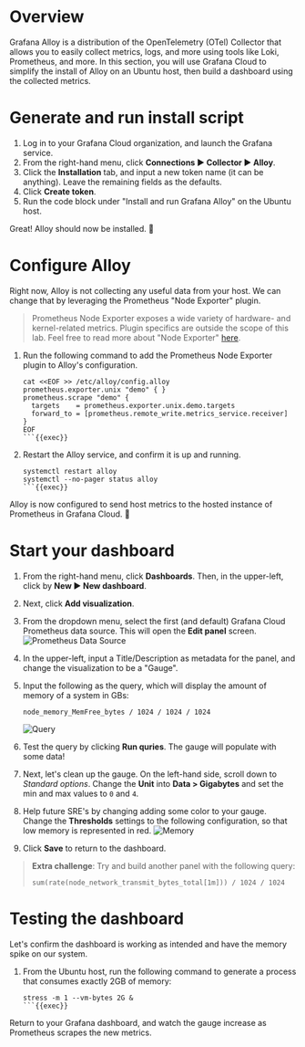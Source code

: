 # Overview

Grafana Alloy is a distribution of the OpenTelemetry (OTel) Collector that allows you to easily collect metrics, logs, and more using tools like Loki, Prometheus, and more. In this section, you will use Grafana Cloud to simplify the install of Alloy on an Ubuntu host, then build a dashboard using the collected metrics.

# Generate and run install script

1. Log in to your Grafana Cloud organization, and launch the Grafana service.
2. From the right-hand menu, click **Connections ▶ Collector ▶ Alloy**. 
3. Click the **Installation** tab, and input a new token name (it can be anything). Leave the remaining fields as the defaults.
4. Click **Create token**.
5. Run the code block under "Install and run Grafana Alloy" on the Ubuntu host.

Great! Alloy should now be installed. 🎉

# Configure Alloy

Right now, Alloy is not collecting any useful data from your host. We can change that by leveraging the Prometheus "Node Exporter" plugin. 

> Prometheus Node Exporter exposes a wide variety of hardware- and kernel-related metrics. Plugin specifics are outside the scope of this lab. Feel free to read more about "Node Exporter" [here](https://prometheus.io/docs/guides/node-exporter/).

1. Run the following command to add the Prometheus Node Exporter plugin to Alloy's configuration.

    ```
    cat <<EOF >> /etc/alloy/config.alloy
    prometheus.exporter.unix "demo" { }
    prometheus.scrape "demo" {
      targets    = prometheus.exporter.unix.demo.targets
      forward_to = [prometheus.remote_write.metrics_service.receiver]
    }
    EOF
    ```{{exec}}

2. Restart the Alloy service, and confirm it is up and running.

    ```
    systemctl restart alloy
    systemctl --no-pager status alloy
    ```{{exec}}

Alloy is now configured to send host metrics to the hosted instance of Prometheus in Grafana Cloud. 🎉

# Start your dashboard

1. From the right-hand menu, click **Dashboards**. Then, in the upper-left, click by **New ▶ New dashboard**.
2. Next, click **Add visualization**.
3. From the dropdown menu, select the first (and default) Grafana Cloud Prometheus data source. This will open the **Edit panel** screen.
  ![Prometheus Data Source](https://i.imgur.com/w8ameGB.png)
4. In the upper-left, input a Title/Description as metadata for the panel, and change the visualization to be a "Gauge". 
5. Input the following as the query, which will display the amount of memory of a system in GBs:
    ```
    node_memory_MemFree_bytes / 1024 / 1024 / 1024
    ```

    ![Query](https://i.imgur.com/gp1wgiS.png)

6. Test the query by clicking **Run quries**. The gauge will populate with some data!
7. Next, let's clean up the gauge. On the left-hand side, scroll down to _Standard options_. Change the **Unit** into **Data > Gigabytes** and set the min and max values to `0` and `4`.
8. Help future SRE's by changing adding some color to your gauge. Change the **Thresholds** settings to the following configuration, so that low memory is represented in red.
    ![Memory](https://i.imgur.com/nQFcBer.png)
9. Click **Save** to return to the dashboard.

> **Extra challenge**: Try and build another panel with the following query:
>  ```
>  sum(rate(node_network_transmit_bytes_total[1m])) / 1024 / 1024
>  ```

# Testing the dashboard

Let's confirm the dashboard is working as intended and have the memory spike on our system.

1. From the Ubuntu host, run the following command to generate a process that consumes exactly 2GB of memory:
    ```
    stress -m 1 --vm-bytes 2G &
    ```{{exec}}

Return to your Grafana dashboard, and watch the gauge increase as Prometheus scrapes the new metrics.
